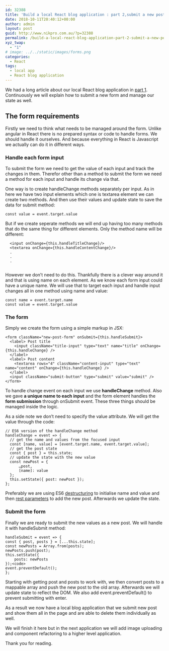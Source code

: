 ```yaml
---
id: 32388
title: 'Build a local React blog application : part 2,submit a new post'
date: 2018-10-11T20:40:12+00:00
author: admin
layout: post
guid: http://www.nikpro.com.au/?p=32388
permalink: /build-a-local-react-blog-application-part-2-submit-a-new-post/
xyz_twap:
  - "1"
# image: ../../static/images/forms.png
categories:
  - React
tags:
  - local app
  - React blog application
---
```

We had a long article about our local React blog application in [part 1](http://www.nikpro.com.au/build-a-local-react-blog-application-part-1/). Continuously we will explain how to submit a new form and manage our state as well.

## The form requirements

Firstly we need to think what needs to be managed around the form. Unlike angular in React there is no prepared syntax or code to handle forms. We should handle it ourselves. And because everything in React is Javascript we actually can do it in different ways.

### Handle each form input

To submit the form we need to get the value of each input and track the changes in them. Therefor other than a method to submit the form we need a method for each input and handle its change via that.

One way is to create handleChange methods separately per input. As in here we have two input elements which one is textarea element we can create two methods. And then use their values and update state to save the data for submit method:

```
const value = event.target.value
```

But if we create seperate methods we will end up having too many methods that do the same thing for different elements. Only the method name will be different:

```
  <input onChange={this.handleTitleChange}/>
  <textarea onChange={this.handleContentChange}/>
  .
  .
  .
  
```

However we don&#8217;t need to do this. Thankfully there is a clever way around it and that is using name on each element. As we know each form input could have a unique name. We will use that to target each input and handle input changes all in one method using name and value:

```
const name = event.target.name
const value = event.target.value
```

### The form

Simply we create the form using a simple markup in JSX:

```
<form className="new-post-form" onSubmit={this.handleSubmit}>
  <label> Post title
    <input className="title-input" type="text" name="title" onChange={this.handleChange} />
  </label>
  <label> Post content
    <textarea rows="4" className="content-input" type="text" name="content" onChange={this.handleChange} />
  </label>
  <input className="submit-button" type="submit" value="submit" />
</form>
```

To handle change event on each input we use **handleChange** method. Also we gave **a unique name to each input** and the form element handles the **form submission** through onSubmit event. These three things should be managed inside the logic. 

As a side note we don&#8217;t need to specify the value attribute. We will get the value through the code:

```
// ES6 version of the handleChange method
handleChange = event => {
  // get the name and values from the focused input
  const [name, value] = [event.target.name, event.target.value];
  // get the post state
  const { post } = this.state;
  // update the state with the new value
  const newPost = {
      …post,
      [name]: value
  };
  this.setState({ post: newPost });
};
```

Preferably we are using ES6 [destructuring](http://www.nikpro.com.au/using-es6-destructuring-in-react-application-codes/) to initialise name and value and then [rest parameters](http://www.nikpro.com.au/javascript-es6-modern-rest-parameters-are-explained-with-examples/) to add the new post. Afterwards we update the state.

### Submit the form

Finally we are ready to submit the new values as a new post. We will handle it with handleSubmit method:


```
handleSubmit = event => {
const { post, posts } = [...this.state];
const newPosts = Array.from(posts);
newPosts.push(post);
this.setState({
    posts: newPosts
});<code>
event.preventDefault();
};

```

Starting with getting  post and posts to work with, we then convert posts to a mappable array and push the new post to the old array. Afterwards we will update state to reflect the DOM. We also add event.preventDefault() to prevent submitting with enter.

As a result we now have a local blog application that we submit new post and show them all in the page and are able to delete them individually as well. 

We will finish it here but in the next application we will add image uploading and component refactoring to a higher level application. 

Thank you for reading.
